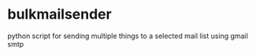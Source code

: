 # bulkmailsender
python script for sending multiple things to a selected mail list using gmail smtp 
